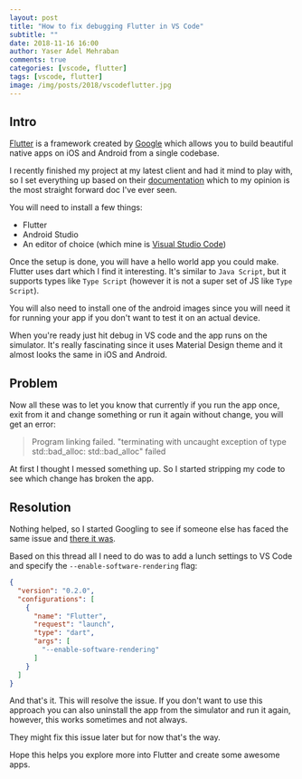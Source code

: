 ```yaml
---
layout: post
title: "How to fix debugging Flutter in VS Code"
subtitle: ""
date: 2018-11-16 16:00
author: Yaser Adel Mehraban
comments: true
categories: [vscode, flutter]
tags: [vscode, flutter]
image: /img/posts/2018/vscodeflutter.jpg
---
```


## Intro

[Flutter](https://flutter.io) is a framework created by [Google](https://google.com) which allows you to build beautiful native apps on iOS and Android from a single codebase.
<!--more-->
I recently finished my project at my latest client and had it mind to play with, so I set everything up based on their [documentation](https://flutter.io/docs) which to my opinion is the most straight forward doc I've ever seen.

You will need to install a few things:

* Flutter
* Android Studio
* An editor of choice (which mine is [Visual Studio Code](https://code.visualstudio.com/))

Once the setup is done, you will have a hello world app you could make. Flutter uses dart which I find it interesting. It's similar to `Java Script`, but it supports types like `Type Script` (however it is not a super set of JS like `Type Script`).

You will also need to install one of the android images since you will need it for running your app if you don't want to test it on an actual device.

When you're ready just hit debug in VS code and the app runs on the simulator. It's really fascinating since it uses Material Design theme and it almost looks the same in iOS and Android.

## Problem

Now all these was to let you know that currently if you run the app once, exit from it and change something or run it again without change, you will get an error:

> Program linking failed. "terminating with uncaught exception of type std::bad_alloc: std::bad_alloc" failed

At first I thought I messed something up. So I started stripping my code to see which change has broken the app.

## Resolution

Nothing helped, so I started Googling to see if someone else has faced the same issue and [there it was](https://github.com/flutter/flutter/issues/22568).

Based on this thread all I need to do was to add a lunch settings to VS Code and specify the `--enable-software-rendering` flag:

```json
{
  "version": "0.2.0",
  "configurations": [
    {
      "name": "Flutter",
      "request": "launch",
      "type": "dart",
      "args": [
        "--enable-software-rendering"
      ]
    }
  ]
}
```

And that's it. This will resolve the issue. If you don't want to use this approach you can also uninstall the app from the simulator and run it again, however, this works sometimes and not always.

They might fix this issue later but for now that's the way.

Hope this helps you explore more into Flutter and create some awesome apps.